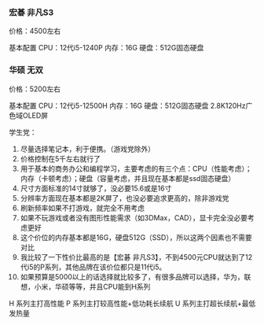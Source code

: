 ### 宏碁 非凡S3
价格：4500左右

基本配置
CPU：12代i5-1240P
内存：16G
硬盘：512G固态硬盘

### 华硕 无双
价格：5200左右

基本配置
CPU：12代i5-12500H
内存：16G
硬盘：512G固态硬盘
2.8K120Hz广色域OLED屏


学生党：
1. 尽量选择笔记本，利于便携。（游戏党除外）
2. 价格控制在5千左右就行了
3. 用于基本的商务办公和编程学习，主要考虑的有三个点：CPU（性能考虑）；内存（卡顿考虑）；硬盘（容量考虑，并且现在基本都是ssd固态硬盘）
4. 尺寸方面标准的14寸就够了，没必要15.6或是16寸
5. 分辨率方面现在基本都是2K屏了，也没必要追求更高的，除非游戏党
6. 刷新频率如果不打游戏，就完全不用考虑
7. 如果不玩游戏或者没有图形性能需求（如3DMax，CAD），显卡完全没必要考虑更好
8. 这个价位的内存基本都是16G，硬盘512G（SSD），所以这两个因素也不需要对比
9. 我比较了一下性价比最高的是【宏碁 非凡S3】，不到4500元CPU就达到了12代i5的P系列，其他品牌在该价位都只是11代i5。
10. 如果预算是5000以上的话选择就比较多了，有很多品牌可以选择，华为，联想，小米，华硕等等，并且CPU能到H系列



H 系列主打高性能
P 系列主打较高性能+低功耗长续航
U 系列主打超长续航+最低发热量